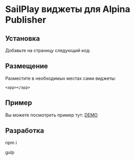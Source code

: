 # SailPlay виджеты для Alpina Publisher

## Установка

Добавьте на страницу следующий код:

   <script src="dist/js/sailplay.alpina.js"></script>

   <link rel="stylesheet" href="dist/css/sailplay.alpina.css">

   <script>
     $(document).ready(function () {

       var AUTH_HASH = 'AUTH_HASH';

       var EMAIL = 'EMAIL';

       startLoyaltyApp(AUTH_HASH);

     });
   </script>


## Размещение
Разместите в необходимых местах сами виджеты:
   
    <app></app>

## Пример

Вы можете посмотреть пример тут: [DEMO](http://78.46.209.148/test/alpina_publisher/ "Demo")

## Разработка

npm i

gulp